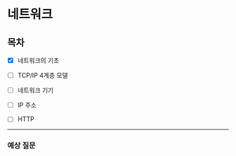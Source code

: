 # 네트워크

## 목차


- [x] 네트워크의 기초
- [ ] TCP/IP 4계층 모델
- [ ] 네트워크 기기
- [ ] IP 주소
- [ ] HTTP


---

### 예상 질문
